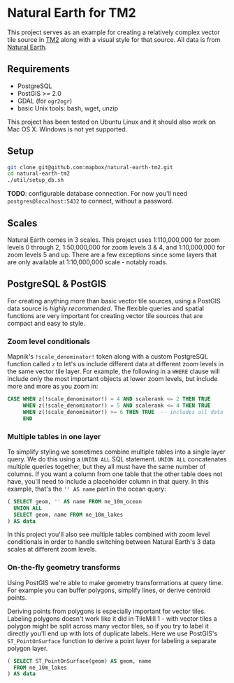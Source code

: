 Natural Earth for TM2
=====================

This project serves as an example for creating a relatively complex vector tile source in [TM2][] along with a visual style for that source. All data is from [Natural Earth][].

[TM2]: http://github.com/mapbox/tm2
[Natural Earth]: http://naturalearthdata.com

Requirements
------------

- PostgreSQL
- PostGIS >= 2.0
- GDAL (for `ogr2ogr`)
- basic Unix tools: bash, wget, unzip

This project has been tested on Ubuntu Linux and it should also work on Mac OS X. Windows is not yet supported.

Setup
-----

```sh
git clone git@github.com:mapbox/natural-earth-tm2.git
cd natural-earth-tm2
./util/setup_db.sh
```

__TODO__: configurable database connection. For now you'll need `postgres@localhost:5432` to connect, without a password.

Scales
------

Natural Earth comes in 3 scales. This project uses 1:110,000,000 for zoom levels 0 through 2, 1:50,000,000 for zoom levels 3 & 4, and 1:10,000,000 for zoom levels 5 and up. There are a few exceptions since some layers that are only available at 1:10,000,000 scale - notably roads.

PostgreSQL & PostGIS
--------------------

For creating anything more than basic vector tile sources, using a PostGIS data source is *highly recommended*. The flexible queries and spatial functions are very important for creating vector tile sources that are compact and easy to style.

### Zoom level conditionals

Mapnik's `!scale_denominator!` token along with a custom PostgreSQL function called `z` to let's us include different data at different zoom levels in the same vector tile layer. For example, the following in a `WHERE` clause will include only the most important objects at lower zoom levels, but include more and more as you zoom in:

```sql
CASE WHEN z(!scale_denominator!) = 4 AND scalerank <= 2 THEN TRUE
     WHEN z(!scale_denominator!) = 5 AND scalerank <= 4 THEN TRUE
     WHEN z(!scale_denominator!) >= 6 THEN TRUE  -- includes all data
     END
```

### Multiple tables in one layer

To simplify styling we sometimes combine multiple tables into a single layer query. We do this using a `UNION ALL` SQL statement. `UNION ALL` concatenates multiple queries together, but they all must have the same number of columns. If you want a column from one table that the other table does not have, you'll need to include a placeholder column in that query. In this example, that's the `'' AS name` part in the ocean query:

```sql
( SELECT geom, '' AS name FROM ne_10m_ocean
  UNION ALL
  SELECT geom, name FROM ne_10m_lakes
) AS data
```

In this project you'll also see multiple tables combined with zoom level conditionals in order to handle switching between Natural Earth's 3 data scales at different zoom levels.

### On-the-fly geometry transforms

Using PostGIS we're able to make geometry transformations at query time. For example you can buffer polygons, simplify lines, or derive centroid points.

Deriving points from polygons is especially important for vector tiles. Labeling polygons doesn't work like it did in TileMill 1 - with vector tiles a polygon might be split across many vector tiles, so if you try to label it directly you'll end up with lots of duplicate labels. Here we use PostGIS's `ST_PointOnSurface` function to derive a point layer for labeling a separate polygon layer.

```sql
( SELECT ST_PointOnSurface(geom) AS geom, name
  FROM ne_10m_lakes
) AS data
```
